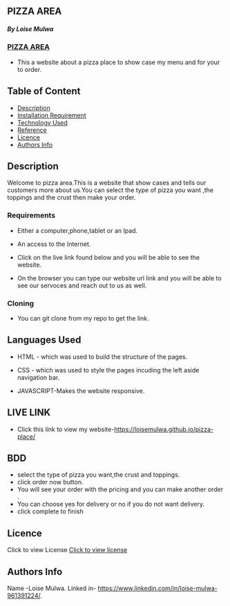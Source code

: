 ## PIZZA AREA

##### By Loise Mulwa
### <U>PIZZA AREA</U>
* This a website about a pizza place to show case my menu and for your to order.

## Table of Content

+ [Description](#description)
+ [Installation Requirement](#Installation)
+ [Technology Used](#technology-used)
+ [Reference](#reference)
+ [Licence](#licence)
+ [Authors Info](#author-Info)

## Description
<p>Welcome to pizza area.This is a website that show cases and tells our customers more about us.You can select the type of pizza you want ,the toppings and the crust then make your order.</p>



### Requirements

* Either a computer,phone,tablet or an Ipad.

* An access to the Internet.
* Click on the live link found below and you will be able to see the website.
* On the browser you can type our website url link and you will be able to see our servoces and reach out to us as well.
### Cloning
* You can git clone from my repo to get the link.


## Languages Used
* HTML - which was used to build the structure of the pages.

* CSS - which was used to style the pages incuding the left aside navigation bar.
* JAVASCRIPT-Makes the website responsive.

## LIVE LINK
* Click this link to view my website-https://loisemulwa.github.io/pizza-place/

## BDD
* select the type of pizza you want,the crust and toppings.
* click order now button.
* You will see your order with the pricing and you can make another order .
* You can choose yes for delivery or no if you do not want delivery.
* click complete to finish





## Licence
Click to view License [Click to view license](LICENSE)



## Authors Info
Name -Loise Mulwa.
Linked in- https://www.linkedin.com/in/loise-mulwa-961391224/.